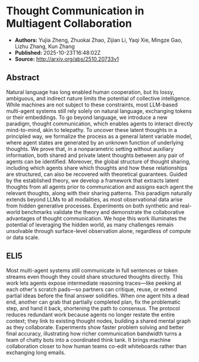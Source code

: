 # Thought Communication in Multiagent Collaboration

- **Authors:** Yujia Zheng, Zhuokai Zhao, Zijian Li, Yaqi Xie, Mingze Gao, Lizhu Zhang, Kun Zhang
- **Published:** 2025-10-23T16:48:02Z
- **Source:** http://arxiv.org/abs/2510.20733v1

## Abstract
Natural language has long enabled human cooperation, but its lossy,
ambiguous, and indirect nature limits the potential of collective intelligence.
While machines are not subject to these constraints, most LLM-based multi-agent
systems still rely solely on natural language, exchanging tokens or their
embeddings. To go beyond language, we introduce a new paradigm, thought
communication, which enables agents to interact directly mind-to-mind, akin to
telepathy. To uncover these latent thoughts in a principled way, we formalize
the process as a general latent variable model, where agent states are
generated by an unknown function of underlying thoughts. We prove that, in a
nonparametric setting without auxiliary information, both shared and private
latent thoughts between any pair of agents can be identified. Moreover, the
global structure of thought sharing, including which agents share which
thoughts and how these relationships are structured, can also be recovered with
theoretical guarantees. Guided by the established theory, we develop a
framework that extracts latent thoughts from all agents prior to communication
and assigns each agent the relevant thoughts, along with their sharing
patterns. This paradigm naturally extends beyond LLMs to all modalities, as
most observational data arise from hidden generative processes. Experiments on
both synthetic and real-world benchmarks validate the theory and demonstrate
the collaborative advantages of thought communication. We hope this work
illuminates the potential of leveraging the hidden world, as many challenges
remain unsolvable through surface-level observation alone, regardless of
compute or data scale.

## ELI5
Most multi-agent systems still communicate in full sentences or token streams even though they could share structured thoughts directly. This work lets agents expose intermediate reasoning traces—like peeking at each other's scratch pads—so partners can critique, reuse, or extend partial ideas before the final answer solidifies. When one agent hits a dead end, another can grab that partially completed plan, fix the problematic step, and hand it back, shortening the path to consensus. The protocol reduces redundant work because agents no longer restate the entire context; they link to existing thought nodes, building a shared mental graph as they collaborate. Experiments show faster problem solving and better final accuracy, illustrating how richer communication bandwidth turns a team of chatty bots into a coordinated think tank. It brings machine collaboration closer to how human teams co-edit whiteboards rather than exchanging long emails.
